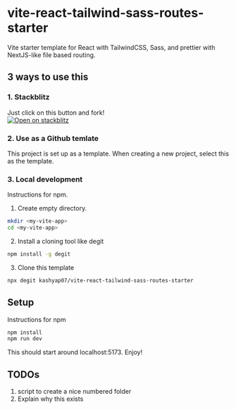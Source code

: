 # vite-react-tailwind-sass-routes-starter

Vite starter template for React with TailwindCSS, Sass, and prettier with NextJS-like file based routing.

## 3 ways to use this

### 1. Stackblitz
Just click on this button and fork!  
[![Open on stackblitz](https://developer.stackblitz.com/img/open_in_stackblitz.svg)](https://stackblitz.com/github/kashyap07/vite-react-tailwind-sass-routes-starter)

### 2. Use as a Github temlate
This project is set up as a template. When creating a new project, select this as the template.

### 3. Local development
Instructions for npm.  
1. Create empty directory. 
```bash
mkdir <my-vite-app>
cd <my-vite-app>
```
2. Install a cloning tool like degit
```bash
npm install -g degit
```
3. Clone this template
```bash
npx degit kashyap07/vite-react-tailwind-sass-routes-starter
```

## Setup

Instructions for npm
```bash
npm install
npm run dev
```

This should start around localhost:5173. Enjoy!

## TODOs
1. script to create a nice numbered folder
2. Explain why this exists
